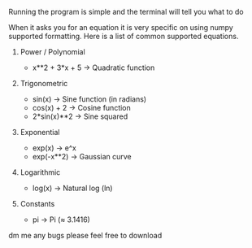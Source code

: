 Running the program is simple and the terminal will tell you what to do


When it asks you for an equation it is very specific on using numpy supported formatting.
Here is a list of common supported equations.

1. Power / Polynomial
   - x**2 + 3*x + 5       → Quadratic function

2. Trigonometric
   - sin(x)               → Sine function (in radians)
   - cos(x) + 2           → Cosine function
   - 2*sin(x)**2          → Sine squared

3. Exponential
   - exp(x)               → e^x
   - exp(-x**2)           → Gaussian curve

4. Logarithmic
   - log(x)               → Natural log (ln)

5. Constants
   - pi                   → Pi (≈ 3.1416)

dm me any bugs please feel free to download

